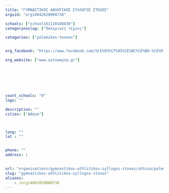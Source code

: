 ```yaml
---
title: "ΓΥΜΝΑΣΤΙΚΟΣ ΑΘΛΗΤΙΚΟΣ ΣΥΛΛΟΓΟΣ ΣΤΟΧΟΣ"
orguid: "org14042020000738"

schools: ["school161120180836"]
categorynoslug: ["Πολεμικές τέχνες"]

categories: ["polemikes-texnes"]


org_facebook: "https://www.facebook.com/%CE%93%CF%85%CE%BC%CE%BD-%CE%91%CE%B8%CE%BB-%CE%A3%CF%8D%CE%BB%CE%BB%CE%BF%CE%B3%CE%BF%CF%82-%CE%A3%CF%84%CF%8C%CF%87%CE%BF%CF%82-Tae-kwon-do-157244327636379/"

org_website: ["www.autoamyna.gr"]







count_schools: "0"
logo: ""

description: ""
cities: ["Αθήνα"]



long: ""
lat : ""


phone: ""
address: |
    

url: "organisations/gymnastikos-athlitikos-syllogos-stoxos/athina/polemikes-texnes"
slug: "gymnastikos-athlitikos-syllogos-stoxos"
aliases:
    - /org14042020000738
---
```



